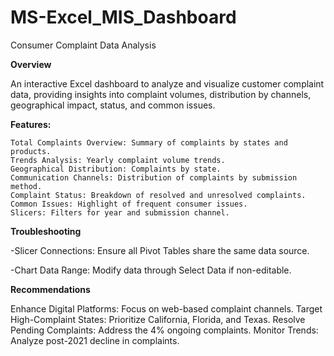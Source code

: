 # MS-Excel_MIS_Dashboard
Consumer Complaint Data Analysis

**Overview**

An interactive Excel dashboard to analyze and visualize customer complaint data, providing insights into complaint volumes, distribution by channels, geographical impact, status, and common issues.

**Features:**

    Total Complaints Overview: Summary of complaints by states and products.
    Trends Analysis: Yearly complaint volume trends.
    Geographical Distribution: Complaints by state.
    Communication Channels: Distribution of complaints by submission method.
    Complaint Status: Breakdown of resolved and unresolved complaints.
    Common Issues: Highlight of frequent consumer issues.
    Slicers: Filters for year and submission channel.

    
**Troubleshooting**

-Slicer Connections: Ensure all Pivot Tables share the same data source.

-Chart Data Range: Modify data through Select Data if non-editable.

**Recommendations**

Enhance Digital Platforms: Focus on web-based complaint channels.
Target High-Complaint States: Prioritize California, Florida, and Texas.
Resolve Pending Complaints: Address the 4% ongoing complaints.
Monitor Trends: Analyze post-2021 decline in complaints.
